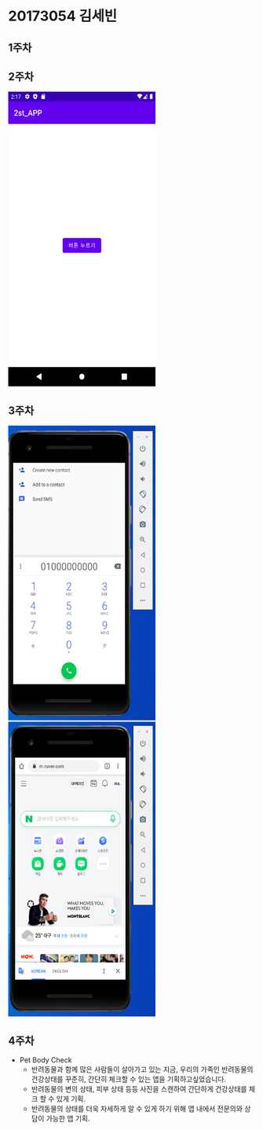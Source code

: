 # 20173054 김세빈

## 1주차

## 2주차

<img width="300" height="600" src="./png/2주차 출석과제.png"></img>

## 3주차

<img width="300" height="600" src="./png/캠스톤3주차1.png"></img>
<img width="300" height="600" src="./png/캠스톤3주차2.png"></img>


## 4주차

  - Pet Body Check
     - 반려동물과 함께 많은 사람들이 살아가고 있는 지금, 우리의 가족인 반려동물의 건강상태를 꾸준히, 간단히 체크할 수 있는 앱을 기획하고싶었습니다. 
     - 반려동물의 변의 상태, 피부 상태 등등 사진을 스캔하여 간단하게 건강상태를 체크 할 수 있게 기획.
     - 반려동물의 상태를 더욱 자세하게 알 수 있게 하기 위해 앱 내에서 전문의와 상담이 가능한 앱 기획.
